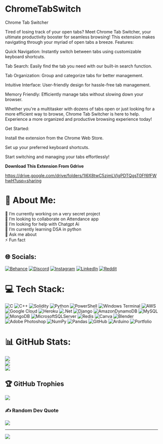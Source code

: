 # ChromeTabSwitch
Chrome Tab Switcher


Tired of losing track of your open tabs? Meet Chrome Tab Switcher, your ultimate productivity booster for seamless browsing! This extension makes navigating through your myriad of open tabs a breeze.
Features:

Quick Navigation: Instantly switch between tabs using customizable keyboard shortcuts.

Tab Search: Easily find the tab you need with our built-in search function.

Tab Organization: Group and categorize tabs for better management.

Intuitive Interface: User-friendly design for hassle-free tab management.

Memory Friendly: Efficiently manage tabs without slowing down your browser.

Whether you're a multitasker with dozens of tabs open or just looking for a more efficient way to browse, Chrome Tab Switcher is here to help. Experience a more organized and productive browsing experience today!

Get Started:

Install the extension from the Chrome Web Store.

Set up your preferred keyboard shortcuts.

Start switching and managing your tabs effortlessly!

**Download This Extension From Gdrive**

https://drive.google.com/drive/folders/1l6X8twC5zjmLVIgPDTQgsT0Ff6fFWhwH?usp=sharing



































# 💫 About Me:
🔭 I’m currently working on a very secret project<br>👯 I’m looking to collaborate on Attendance app<br>🤝 I’m looking for help with Chatgpt Ai<br>🌱 I’m currently learning DSA in python<br>💬 Ask me about <br>⚡ Fun fact


## 🌐 Socials:
[![Behance](https://img.shields.io/badge/Behance-1769ff?logo=behance&logoColor=white)](https://behance.net/https://www.behance.net/sudhansyaduvan/info) [![Discord](https://img.shields.io/badge/Discord-%237289DA.svg?logo=discord&logoColor=white)](https://discord.gg/heysudhu) [![Instagram](https://img.shields.io/badge/Instagram-%23E4405F.svg?logo=Instagram&logoColor=white)](https://instagram.com/heysudhu) [![LinkedIn](https://img.shields.io/badge/LinkedIn-%230077B5.svg?logo=linkedin&logoColor=white)](https://linkedin.com/in/heysudhu) [![Reddit](https://img.shields.io/badge/Reddit-%23FF4500.svg?logo=Reddit&logoColor=white)](https://reddit.com/user/heysudhu) 

# 💻 Tech Stack:
![C](https://img.shields.io/badge/c-%2300599C.svg?style=for-the-badge&logo=c&logoColor=white) ![C++](https://img.shields.io/badge/c++-%2300599C.svg?style=for-the-badge&logo=c%2B%2B&logoColor=white) ![Solidity](https://img.shields.io/badge/Solidity-%23363636.svg?style=for-the-badge&logo=solidity&logoColor=white) ![Python](https://img.shields.io/badge/python-3670A0?style=for-the-badge&logo=python&logoColor=ffdd54) ![PowerShell](https://img.shields.io/badge/PowerShell-%235391FE.svg?style=for-the-badge&logo=powershell&logoColor=white) ![Windows Terminal](https://img.shields.io/badge/Windows%20Terminal-%234D4D4D.svg?style=for-the-badge&logo=windows-terminal&logoColor=white) ![AWS](https://img.shields.io/badge/AWS-%23FF9900.svg?style=for-the-badge&logo=amazon-aws&logoColor=white) ![Google Cloud](https://img.shields.io/badge/GoogleCloud-%234285F4.svg?style=for-the-badge&logo=google-cloud&logoColor=white) ![Heroku](https://img.shields.io/badge/heroku-%23430098.svg?style=for-the-badge&logo=heroku&logoColor=white) ![.Net](https://img.shields.io/badge/.NET-5C2D91?style=for-the-badge&logo=.net&logoColor=white) ![Django](https://img.shields.io/badge/django-%23092E20.svg?style=for-the-badge&logo=django&logoColor=white) ![AmazonDynamoDB](https://img.shields.io/badge/Amazon%20DynamoDB-4053D6?style=for-the-badge&logo=Amazon%20DynamoDB&logoColor=white) ![MySQL](https://img.shields.io/badge/mysql-4479A1.svg?style=for-the-badge&logo=mysql&logoColor=white) ![MongoDB](https://img.shields.io/badge/MongoDB-%234ea94b.svg?style=for-the-badge&logo=mongodb&logoColor=white) ![MicrosoftSQLServer](https://img.shields.io/badge/Microsoft%20SQL%20Server-CC2927?style=for-the-badge&logo=microsoft%20sql%20server&logoColor=white) ![Redis](https://img.shields.io/badge/redis-%23DD0031.svg?style=for-the-badge&logo=redis&logoColor=white) ![Canva](https://img.shields.io/badge/Canva-%2300C4CC.svg?style=for-the-badge&logo=Canva&logoColor=white) ![Blender](https://img.shields.io/badge/blender-%23F5792A.svg?style=for-the-badge&logo=blender&logoColor=white) ![Adobe Photoshop](https://img.shields.io/badge/adobe%20photoshop-%2331A8FF.svg?style=for-the-badge&logo=adobe%20photoshop&logoColor=white) ![NumPy](https://img.shields.io/badge/numpy-%23013243.svg?style=for-the-badge&logo=numpy&logoColor=white) ![Pandas](https://img.shields.io/badge/pandas-%23150458.svg?style=for-the-badge&logo=pandas&logoColor=white) ![GitHub](https://img.shields.io/badge/github-%23121011.svg?style=for-the-badge&logo=github&logoColor=white) ![Arduino](https://img.shields.io/badge/-Arduino-00979D?style=for-the-badge&logo=Arduino&logoColor=white) ![Portfolio](https://img.shields.io/badge/Portfolio-%23000000.svg?style=for-the-badge&logo=firefox&logoColor=#FF7139)
# 📊 GitHub Stats:
![](https://github-readme-stats.vercel.app/api?username=heysudhu&theme=merko&hide_border=false&include_all_commits=true&count_private=true)<br/>
![](https://github-readme-streak-stats.herokuapp.com/?user=heysudhu&theme=merko&hide_border=false)<br/>
![](https://github-readme-stats.vercel.app/api/top-langs/?username=heysudhu&theme=merko&hide_border=false&include_all_commits=true&count_private=true&layout=compact)

## 🏆 GitHub Trophies
![](https://github-profile-trophy.vercel.app/?username=heysudhu&theme=radical&no-frame=false&no-bg=true&margin-w=4)

### ✍️ Random Dev Quote
![](https://quotes-github-readme.vercel.app/api?type=horizontal&theme=radical)

---
[![](https://visitcount.itsvg.in/api?id=heysudhu&icon=0&color=6)](https://visitcount.itsvg.in)

<!-- Proudly created with GPRM ( https://gprm.itsvg.in ) -->
